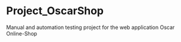 # Project_OscarShop
Manual and automation testing project for the web application Oscar Online-Shop 
